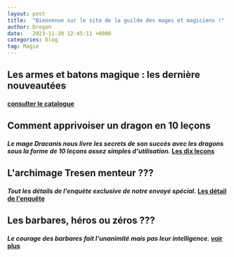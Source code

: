 ```yaml
---
layout: post
title:  "Bienvenue sur le site de la guilde des mages et magiciens !"
author: Drogon
date:   2023-11-30 12:45:11 +0000
categories: blog
tag: Magie
---
```


## Les armes et batons magique : les dernière nouveautées

#### [consulter le catalogue](le-catalogue.html)

## Comment apprivoiser un dragon en 10 leçons

#### *Le mage Dracanis nous livre les secrets de son succès avec les dragons sous la forme de 10 leçons assez simples d'utilisation.* [Les dix leçons](dragon.html)

## L'archimage Tresen menteur ???

#### *Tout les détails de l'enquète exclusive de notre envoyé spécial.* [Les détail de l'enquête](toute-l-enquete.html)

## Les barbares, héros ou zéros ???

#### *Le courage des barbares fait l'unanimité mais pas leur intelligence.* [voir plus](les-barbares.html)